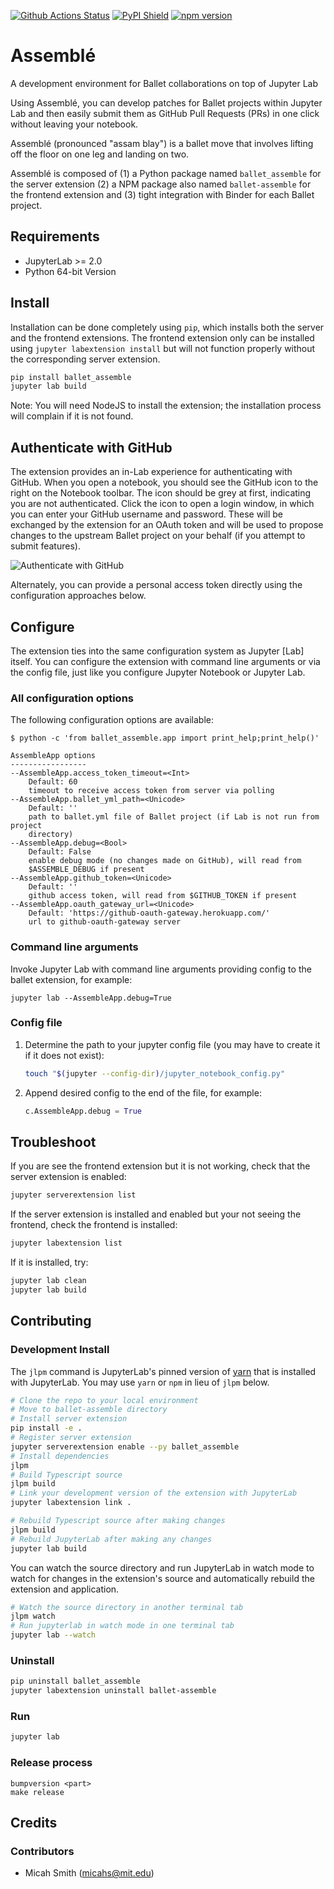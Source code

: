 [![Github Actions Status](https://github.com/ballet/ballet-assemble/workflows/Main/badge.svg)](https://github.com/ballet/ballet-assemble/actions)
[![PyPI Shield](https://img.shields.io/pypi/v/ballet_assemble.svg)](https://pypi.org/project/ballet_assemble)
[![npm version](https://img.shields.io/npm/v/ballet-assemble)](https://www.npmjs.com/package/ballet-assemble)

# Assemblé

A development environment for Ballet collaborations on top of Jupyter Lab

Using Assemblé, you can develop patches for Ballet projects within Jupyter
Lab and then easily submit them as GitHub Pull Requests (PRs) in one click
without leaving your notebook.

Assemblé (pronounced "assam blay") is a ballet move that involves lifting
off the floor on one leg and landing on two.

Assemblé is composed of (1) a Python package named `ballet_assemble` for the
server extension (2) a NPM package also named `ballet-assemble` for the
frontend extension and (3) tight integration with Binder for each Ballet
project.

## Requirements

- JupyterLab >= 2.0
- Python 64-bit Version

## Install

Installation can be done completely using `pip`, which installs both the
server and the frontend extensions. The frontend extension only can be
installed using `jupyter labextension install` but will not function properly
without the corresponding server extension.

```bash
pip install ballet_assemble
jupyter lab build
```

Note: You will need NodeJS to install the extension; the installation process
will complain if it is not found.

## Authenticate with GitHub

The extension provides an in-Lab experience for authenticating
with GitHub. When you open a notebook, you should see the GitHub icon to the
right on the Notebook toolbar. The icon should be grey at first, indicating
you are not authenticated. Click the icon to open a login window, in which
you can enter your GitHub username and password. These will be exchanged by
the extension for an OAuth token and will be used to propose changes to the
upstream Ballet project on your behalf (if you attempt to submit features).

![Authenticate with GitHub](docs/_static/auth_with_github_anon.gif)

Alternately, you can provide a personal access token directly using the
configuration approaches below.

## Configure

The extension ties into the same configuration system as Jupyter [Lab] itself.
You can configure the extension with command line arguments or via the
config file, just like you configure Jupyter Notebook or Jupyter Lab.

### All configuration options

The following configuration options are available:

```
$ python -c 'from ballet_assemble.app import print_help;print_help()'

AssembleApp options
-----------------
--AssembleApp.access_token_timeout=<Int>
    Default: 60
    timeout to receive access token from server via polling
--AssembleApp.ballet_yml_path=<Unicode>
    Default: ''
    path to ballet.yml file of Ballet project (if Lab is not run from project
    directory)
--AssembleApp.debug=<Bool>
    Default: False
    enable debug mode (no changes made on GitHub), will read from
    $ASSEMBLE_DEBUG if present
--AssembleApp.github_token=<Unicode>
    Default: ''
    github access token, will read from $GITHUB_TOKEN if present
--AssembleApp.oauth_gateway_url=<Unicode>
    Default: 'https://github-oauth-gateway.herokuapp.com/'
    url to github-oauth-gateway server
```

### Command line arguments

Invoke Jupyter Lab with command line arguments providing config to the ballet
extension, for example:

```
jupyter lab --AssembleApp.debug=True
```

### Config file

1. Determine the path to your jupyter config file (you may have to create it
if it does not exist):

    ```bash
    touch "$(jupyter --config-dir)/jupyter_notebook_config.py"
    ```

2. Append desired config to the end of the file, for example:

    ```python
    c.AssembleApp.debug = True
    ```

## Troubleshoot

If you are see the frontend extension but it is not working, check
that the server extension is enabled:

```bash
jupyter serverextension list
```

If the server extension is installed and enabled but your not seeing
the frontend, check the frontend is installed:

```bash
jupyter labextension list
```

If it is installed, try:

```bash
jupyter lab clean
jupyter lab build
```

## Contributing

### Development Install

The `jlpm` command is JupyterLab's pinned version of
[yarn](https://yarnpkg.com/) that is installed with JupyterLab. You may use
`yarn` or `npm` in lieu of `jlpm` below.

```bash
# Clone the repo to your local environment
# Move to ballet-assemble directory
# Install server extension
pip install -e .
# Register server extension
jupyter serverextension enable --py ballet_assemble
# Install dependencies
jlpm
# Build Typescript source
jlpm build
# Link your development version of the extension with JupyterLab
jupyter labextension link .

# Rebuild Typescript source after making changes
jlpm build
# Rebuild JupyterLab after making any changes
jupyter lab build
```

You can watch the source directory and run JupyterLab in watch mode to watch for changes in the extension's source and automatically rebuild the extension and application.

```bash
# Watch the source directory in another terminal tab
jlpm watch
# Run jupyterlab in watch mode in one terminal tab
jupyter lab --watch
```

### Uninstall

```bash
pip uninstall ballet_assemble
jupyter labextension uninstall ballet-assemble
```

### Run
```bash
jupyter lab
```

### Release process

```
bumpversion <part>
make release
```

## Credits

### Contributors

- Micah Smith (<micahs@mit.edu>)
